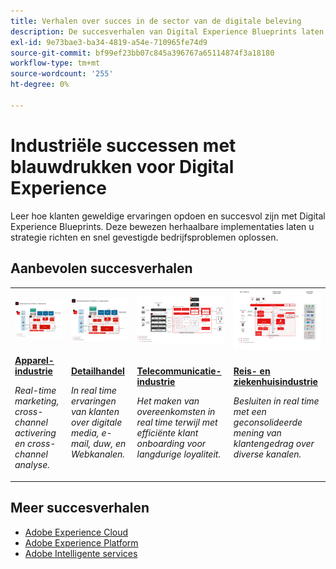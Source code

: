 ```yaml
---
title: Verhalen over succes in de sector van de digitale beleving
description: De succesverhalen van Digital Experience Blueprints laten zien hoe verschillende industrieën hun bedrijfswaarde realiseren met Adobe Experience Cloud Applications, aangedreven door Adobe Experience Platform.
exl-id: 9e73bae3-ba34-4819-a54e-710965fe74d9
source-git-commit: bf99ef23bb07c845a396767a65114874f3a18180
workflow-type: tm+mt
source-wordcount: '255'
ht-degree: 0%

---
```


# Industriële successen met blauwdrukken voor Digital Experience

Leer hoe klanten geweldige ervaringen opdoen en succesvol zijn met Digital Experience Blueprints. Deze bewezen herhaalbare implementaties laten u strategie richten en snel gevestigde bedrijfsproblemen oplossen.

## Aanbevolen succesverhalen

<table style="table-layout:fixed">
<tr>
  <td>
    <a href="https://experienceleague.adobe.com/docs/blueprints-learn/architecture/vertical-blueprints/apparel.html"><img alt="miniatuurafbeelding voor een Apparel-industrie met behulp van activering van het publiek, analyse van klantentrontaties en blauwdrukken voor klantritten" src="../experience-platform/assets/aep+apps_vertical.svg" /></a>
    </td>
  <td>
    <a href="https://experienceleague.adobe.com/docs/blueprints-learn/architecture/vertical-blueprints/retail.html"><img alt="miniatuurafbeelding voor een detailhandelindustrie die gebruikmaakt van Activering met online/offlinegegevens en Journey Optimizer-blauwdrukken" src="../experience-platform/assets/aep+apps_vertical.svg" /></a>

</td>
  <td>
    <a href="https://experienceleague.adobe.com/docs/blueprints-learn/architecture/vertical-blueprints/telecommunications.html"><img alt="miniatuurafbeelding voor de Journey Optimizer-blauwdruk" src="../customer-journeys/assets/ajo-architecture.svg" /></a>
  </td>
  <td>
    <a href="https://experienceleague.adobe.com/docs/blueprints-learn/architecture/vertical-blueprints/travel-hospitality.html"><img alt="miniatuurafbeelding voor activering van de functie Onlinegegevensvervaging/Offlinegegevensvervaging" src="../audience-activation/assets/known_activation.svg" /></a>
  </td>
</tr>
<tr>
  <td>
    <div><a href="https://experienceleague.adobe.com/docs/blueprints-learn/architecture/vertical-blueprints/apparel.html"><strong>Apparel-industrie</strong></a></div>
    <p><em>Real-time marketing, cross-channel activering en cross-channel analyse.</em></p>
  </td>
  <td>
    <div><a href="https://experienceleague.adobe.com/docs/blueprints-learn/architecture/vertical-blueprints/retail.html"><strong>Detailhandel</strong></a></div>
    <p><em>In real time ervaringen van klanten over digitale media, e-mail, duw, en Webkanalen.</em></p>
  </td>
  <td>
    <div><a href="https://experienceleague.adobe.com/docs/blueprints-learn/architecture/vertical-blueprints/telecommunications.html"><strong>Telecommunicatie-industrie</strong></a></div>
    <p><em>Het maken van overeenkomsten in real time terwijl met efficiënte klant onboarding voor langdurige loyaliteit.</em></p>
  </td>
  <td>
    <div><a href="https://experienceleague.adobe.com/docs/blueprints-learn/architecture/vertical-blueprints/travel-hospitality.html"><strong>Reis- en ziekenhuisindustrie</strong></a></div>
    <p><em>Besluiten in real time met een geconsolideerde mening van klantengedrag over diverse kanalen.</em></p>
  </td>
</tr>
</table>

## Meer succesverhalen

* <a href="https://business.adobe.com/customer-success-stories/index.html?Products+%26+Services=Experience">Adobe Experience Cloud</a>
* <a href="https://business.adobe.com/customer-success-stories/index.html?Products+%26+Services=Experience+Platform">Adobe Experience Platform</a>
* <a href="https://business.adobe.com/customer-success-stories/index.html?Products+%26+Services=Intelligent+Services">Adobe Intelligente services</a>
